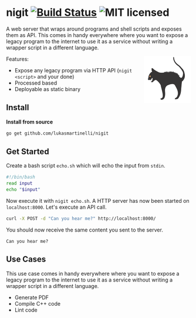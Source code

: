 # nigit [![Build Status](https://travis-ci.org/lukasmartinelli/nigit.svg)](https://travis-ci.org/lukasmartinelli/nigit) ![MIT licensed](https://img.shields.io/badge/license-MIT-blue.svg)

A web server that wraps around programs and shell scripts and exposes them as API.
This comes in handy everywhere where you want to expose a legacy
program to the internet to use it as a service without writing a wrapper script
in a different language.

<img align="right" alt="nigit cat logo" src="logo.png" />

Features:

- Expose any legacy program via HTTP API (`nigit <script>` and your done)
- Processed based
- Deployable as static binary

## Install

**Install from source**

```bash
go get github.com/lukasmartinelli/nigit
```

## Get Started

Create a bash script `echo.sh` which will echo the input from `stdin`.

```bash
#!/bin/bash
read input
echo "$input"
```

Now execute it with `nigit echo.sh`.
A HTTP server has now been started on `localhost:8000`.
Let's execute an API call.

```bash
curl -X POST -d "Can you hear me?" http://localhost:8000/
```

You should now receive the same content you sent to the server.

```
Can you hear me?
```

## Use Cases

This use case comes in handy everywhere where you want to expose a legacy
program to the internet to use it as a service without writing a wrapper
script in a different language.

- Generate PDF
- Compile C++ code
- Lint code

